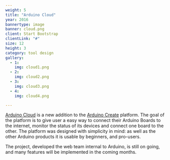 ```yaml
---
weight: 5
title: "Arduino Cloud"
year: 2016
bannertype: image
banner: cloud.png
client: Start Bootstrap
clientLink: "#"
size: 12
height: 3
category: tool design
gallery:
  - 1:
    img: cloud1.png
  - 2:
    img: cloud2.png
  - 3:
    img: cloud3.png
  - 4:
    img: cloud4.png

---
```


[Arduino Cloud](http://cloud.arduino.cc) is a new addition to the [Arduino Create](http://create.arduino.cc) platform.
The goal of the platform is to give user a easy way to connect their Arduino Boards to the internet, monitor the status of its devices and connect one board to the other.
The platform was designed with simplicity in mind: as well as the other Arduino products it is usable by beginners, and pro-users.

The project, developed the web team internal to Arduino, is still on going, and many features will be implemented in the coming months.
